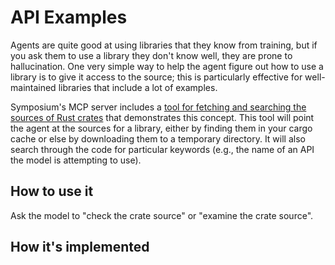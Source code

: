 # API Examples

Agents are quite good at using libraries that they know from training, but if you ask them to use a library they don't know well, they are prone to hallucination. One very simple way to help the agent figure out how to use a library is to give it access to the source; this is particularly effective for well-maintained libraries that include a lot of examples.

Symposium's MCP server includes a [tool for fetching and searching the sources of Rust crates](../design/mcp-tools/rust-development.md) that demonstrates this concept. This tool will point the agent at the sources for a library, either by finding them in your cargo cache or else by downloading them to a temporary directory. It will also search through the code for particular keywords (e.g., the name of an API the model is attempting to use).

## How to use it

Ask the model to "check the crate source" or "examine the crate source".

## How it's implemented

